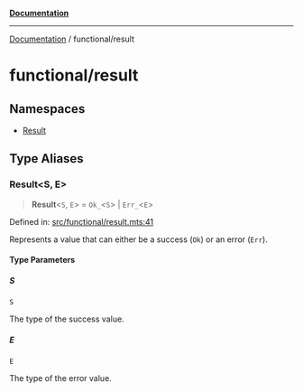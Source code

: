 [**Documentation**](../../README.md)

---

[Documentation](../../README.md) / functional/result

# functional/result

## Namespaces

- [Result](namespaces/Result.md)

## Type Aliases

### Result\<S, E\>

> **Result**\<`S`, `E`\> = `Ok_`\<`S`\> \| `Err_`\<`E`\>

Defined in: [src/functional/result.mts:41](https://github.com/noshiro-pf/ts-verified/blob/main/src/functional/result.mts#L41)

Represents a value that can either be a success (`Ok`) or an error (`Err`).

#### Type Parameters

##### S

`S`

The type of the success value.

##### E

`E`

The type of the error value.
